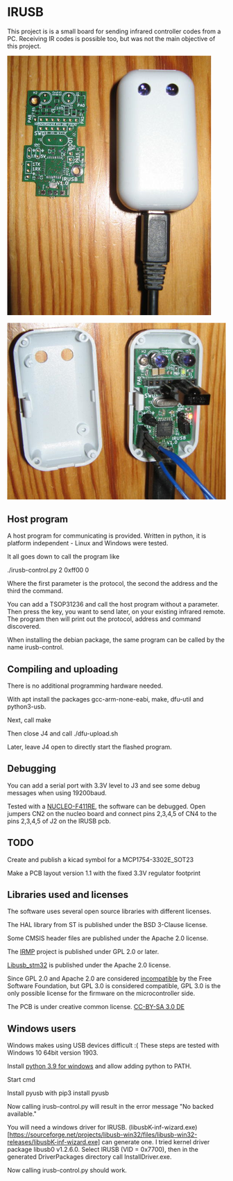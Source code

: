 # IRUSB
This project is is a small board for sending infrared controller codes from a PC.
Receiving IR codes is possible too, but was not the main objective of this project.

![alt text](pictures/outside-small.jpg "PCB in case and empty PCB")

![alt text](pictures/inside-small.jpg "PCB soldered together with debug wires")

## Host program

A host program for communicating is provided.
Written in python, it is platform independent - Linux and Windows were tested.

It all goes down to call the program like

./irusb-control.py 2 0xff00 0

Where the first parameter is the protocol, the second the address and the third the command.

You can add a TSOP31236 and call the host program without a parameter. Then press the key, you want to send later, on your existing infrared remote. The program then will print out the protocol, address and command discovered.

When installing the debian package, the same program can be called by the name irusb-control.

## Compiling and uploading

There is no additional programming hardware needed.

With apt install the packages gcc-arm-none-eabi, make, dfu-util and python3-usb.

Next, call make

Then close J4 and call ./dfu-upload.sh

Later, leave J4 open to directly start the flashed program.

## Debugging

You can add a serial port with 3.3V level to J3 and see some debug messages when using 19200baud.

Tested with a [NUCLEO-F411RE](https://www.st.com/en/evaluation-tools/nucleo-f411re.html), the software can be debugged. Open jumpers CN2 on the nucleo board and connect pins 2,3,4,5 of CN4 to the pins 2,3,4,5 of J2 on the IRUSB pcb.

## TODO

Create and publish a kicad symbol for a MCP1754-3302E_SOT23

Make a PCB layout version 1.1 with the fixed 3.3V regulator footprint

## Libraries used and licenses

The software uses several open source libraries with different licenses.

The HAL library from ST is published under the BSD 3-Clause license.

Some CMSIS header files are published under the Apache 2.0 license.

The [IRMP](https://www.mikrocontroller.net/articles/IRMP_-_english) project is published under GPL 2.0 or later.

[Libusb_stm32](https://github.com/dmitrystu/libusb_stm32) is published under the Apache 2.0 license.

Since GPL 2.0 and Apache 2.0 are considered [incompatible](https://www.apache.org/licenses/GPL-compatibility.html) by the Free Software Foundation, but GPL 3.0 is considered compatible, GPL 3.0 is the only possible license for the firmware on the microcontroller side.

The PCB is under creative common license. [CC-BY-SA 3.0 DE](https://creativecommons.org/licenses/by-sa/3.0/de/deed.en)

## Windows users

Windows makes using USB devices difficult :( These steps are tested with Windows 10 64bit version 1903.

Install [python 3.9 for windows](https://www.python.org/downloads/windows/) and allow adding python to PATH.

Start cmd

Install pyusb with pip3 install pyusb

Now calling irusb-control.py will result in the error message "No backed available."

You will need a windows driver for IRUSB.  (libusbK-inf-wizard.exe)[https://sourceforge.net/projects/libusb-win32/files/libusb-win32-releases/libusbK-inf-wizard.exe] can generate one. I tried kernel driver package libusb0 v1.2.6.0. Select IRUSB (VID = 0x7700), then in the generated DriverPackages directory call InstallDriver.exe.

Now calling irusb-control.py should work.
